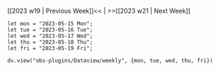 [[2023 w19 | Previous Week]]<< | >>[[2023 w21 | Next Week]]

```dataviewjs
let mon = "2023-05-15 Mon";
let tue = "2023-05-16 Tue";
let wed = "2023-05-17 Wed";
let thu = "2023-05-18 Thu";
let fri = "2023-05-19 Fri";

dv.view("obs-plugins/Dataview/weekly", {mon, tue, wed, thu, fri})
```